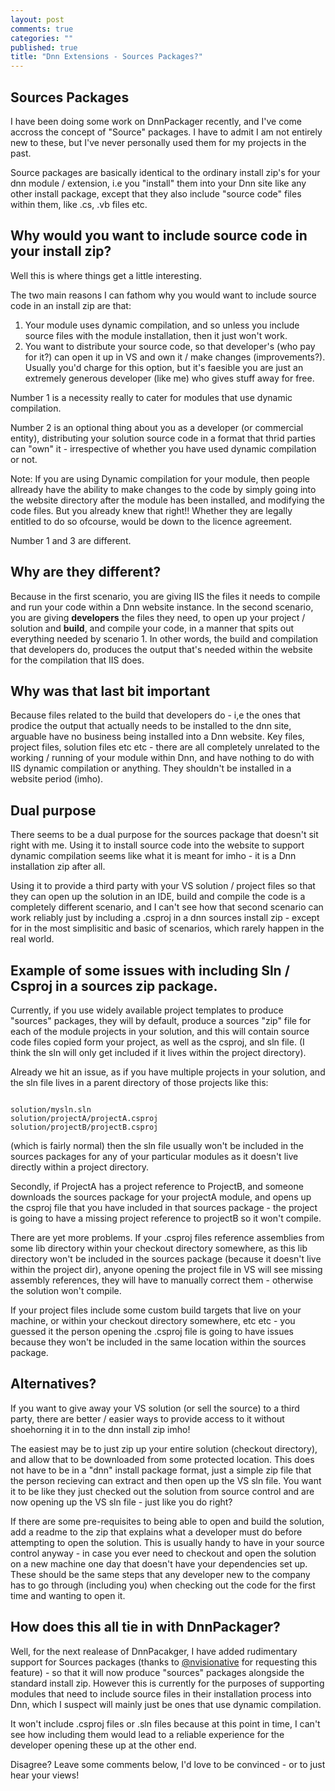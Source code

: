 ```yaml
---
layout: post
comments: true
categories: ""
published: true
title: "Dnn Extensions - Sources Packages?"
---
```


## Sources Packages

I have been doing some work on DnnPackager recently, and I've come accross the concept of "Source" packages. I have to admit I am not entirely new to these, but I've never personally used them for my projects in the past.

Source packages are basically identical to the ordinary install zip's for your dnn module / extension, i.e you "install" them into your Dnn site like any other install package, except that they also include "source code" files within them, like .cs, .vb files etc. 

## Why would you want to include source code in your install zip?
Well this is where things get a little interesting. 

The two main reasons I can fathom why you would want to include source code in an install zip are that:

1. Your module uses dynamic compilation, and so unless you include source files with the module installation, then it just won't work.
2. You want to distribute your source code, so that developer's (who pay for it?) can open it up in VS and own it / make changes (improvements?). Usually you'd charge for this option, but it's faesible you are just an extremely generous developer (like me) who gives stuff away for free.


Number 1 is a necessity really to cater for modules that use dynamic compilation. 

Number 2 is an optional thing about you as a developer (or commercial entity), distributing your solution source code in a format that thrid parties can "own" it - irrespective of whether you have used dynamic compilation or not. 

Note: If you are using Dynamic compilation for your module, then people allready have the ability to make changes to the code by simply going into the website directory after the module has been installed, and modifying the code files. But you already knew that right!! Whether they are legally entitled to do so ofcourse, would be down to the licence agreement. 

Number 1 and 3 are different. 

## Why are they different?
Because in the first scenario, you are giving IIS the files it needs to compile and run your code within a Dnn website instance. In the second scenario, you are giving **developers** the files they need, to open up your project / solution and **build**, and compile your code, in a manner that spits out everything needed by scenario 1. In other words, the build and compilation that developers do, produces the output that's needed within the website for the compilation that IIS does. 

## Why was that last bit important
Because files related to the build that developers do - i,e the ones that prodice the output that actually needs to be installed to the dnn site, arguable have no business being installed into a Dnn website. Key files, project files, solution files etc etc - there are all completely unrelated to the working / running of your module within Dnn, and have nothing to do with IIS dynamic compilation or anything. They shouldn't be installed in a website period (imho).


## Dual purpose

There seems to be a dual purpose for the sources package that doesn't sit right with me. 
Using it to install source code into the website to support dynamic compilation seems like what it is meant for imho - it is a Dnn installation zip after all.

Using it to provide a third party with your VS solution / project files so that they can open up the solution in an IDE, build and compile the code is a completely different scenario, and I can't see how that second scenario can work reliably just by including a .csproj in a dnn sources install zip - except for in the most simplisitic and basic of scenarios, which rarely happen in the real world.


## Example of some issues with including Sln / Csproj in a sources zip package.

Currently, if you use widely available project templates to produce "sources" packages, they will by default, produce a sources "zip" file for each of the module projects in your solution, and this will contain source code files copied form your project, as well as the csproj, and sln file. (I think the sln will only get included if it lives within the project directory).

Already we hit an issue, as if you have multiple projects in your solution, and the sln file lives in a parent directory of those projects like this:

```

solution/mysln.sln
solution/projectA/projectA.csproj
solution/projectB/projectB.csproj

```

(which is fairly normal) then the sln file usually won't be included in the sources packages for any of your particular modules as it doesn't live directly within a project directory.

Secondly, if ProjectA has a project reference to ProjectB, and someone downloads the sources package for your projectA module, and opens up the csproj file that you have included in that sources package - the project is going to have a missing project reference to projectB so it won't compile.

There are yet more problems. If your .csproj files reference assemblies from some lib directory within your checkout directory somewhere, as this lib directory won't be included in the sources package (because it doesn't live within the project dir), anyone opening the project file in VS will see missing assembly references, they will have to manually correct them - otherwise the solution won't compile.

If your project files include some custom build targets that live on your machine, or within your checkout directory somewhere, etc etc - you guessed it the person opening the .csproj file is going to have issues because they won't be included in the same location within the sources package.

## Alternatives?

If you want to give away your VS solution (or sell the source) to a third party, there are better / easier ways to provide access to it without shoehorning it in to the dnn install zip imho!

The easiest may be to just zip up your entire solution (checkout directory), and allow that to be downloaded from some protected location. This does not have to be in a "dnn" install package format, just a simple zip file that the person recieving can extract and then open up the VS sln file. You want it to be like they just checked out the solution from source control and are now opening up the VS sln file - just like you do right?

If there are some pre-requisites to being able to open and build the solution, add a readme to the zip that explains what a developer must do before attempting to open the solution. This is usually handy to have in your source control anyway - in case you ever need to checkout and open the solution on a new machine one day that doesn't have your dependencies set up. These should be the same steps that any developer new to the company has to go through (including you) when checking out the code for the first time and wanting to open it.


## How does this all tie in with DnnPackager?

Well, for the next realease of DnnPacakger, I have added rudimentary support for Sources packages (thanks to [@nvisionative](https://github.com/nvisionative) for requesting this feature) - so that it will now produce "sources" packages alongside the standard install zip. However this is currently for the purposes of supporting modules that need to include source files in their installation process into Dnn, which I suspect will mainly just be ones that use dynamic compilation. 

It won't include .csproj files or .sln files because at this point in time, I can't see how including them would lead to a reliable experience for the developer opening these up at the other end. 

Disagree? Leave some comments below, I'd love to be convinced - or to just hear your views!
















